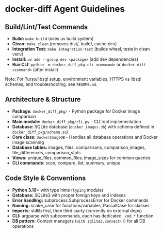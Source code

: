 # docker-diff Agent Guidelines

## Build/Lint/Test Commands
- **Build:** `make build` (uses uv build system)
- **Clean:** `make clean` (removes dist/, build/, cache dirs)
- **Integration Test:** `make integration-test` (builds wheel, tests in clean venv)
- **Install:** `uv add --group dev <package>` (add dev dependencies)
- **Run CLI:** `python -m docker_diff_pkg.cli <command>` or `docker-diff <command>` (after install)

Note: For Turso/libsql setup, environment variables, HTTPS vs libsql schemes, and troubleshooting, see `README.md`.

## Architecture & Structure
- **Package:** `docker_diff_pkg/` - Python package for Docker image comparison
- **Main module:** `docker_diff_pkg/cli.py` - CLI tool implementation
- **Database:** SQLite database (`docker_images.db`) with schema defined in `docker_diff_pkg/schema.sql`
- **Core class:** `DockerImageDB` - Handles all database operations and Docker image scanning
- **Database tables:** images, files, comparisons, comparison_images, file_differences, comparison_stats
- **Views:** unique_files, common_files, image_sizes for common queries
- **CLI commands:** scan, compare, list, summary, unique

## Code Style & Conventions
- **Python 3.10+** with type hints (`typing` module)
- **Database:** SQLite3 with proper foreign keys and indexes
- **Error handling:** subprocess.SubprocessError for Docker commands
- **Naming:** snake_case for functions/variables, PascalCase for classes
- **Imports:** stdlib first, then third-party (currently no external deps)
- **CLI:** argparse with subcommands, each has dedicated `_cmd_*` function
- **DB pattern:** Context managers (`with sqlite3.connect()`) for all DB operations
